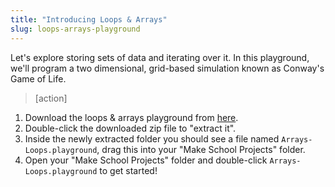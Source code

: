 ```yaml
---
title: "Introducing Loops & Arrays"
slug: loops-arrays-playground
---
```


Let's explore storing sets of data and iterating over it. In this playground, we'll program a two dimensional, grid-based simulation known as Conway's Game of Life.

> [action]
>
1. Download the loops & arrays playground from [here](https://github.com/MakeSchool-Tutorials/Intro-Arrays-Loops-Swift-Playground/archive/master.zip).
1. Double-click the downloaded zip file to "extract it".
1. Inside the newly extracted folder you should see a file named `Arrays-Loops.playground`, drag this into your "Make School Projects" folder.
1. Open your "Make School Projects" folder and double-click `Arrays-Loops.playground` to get started!
